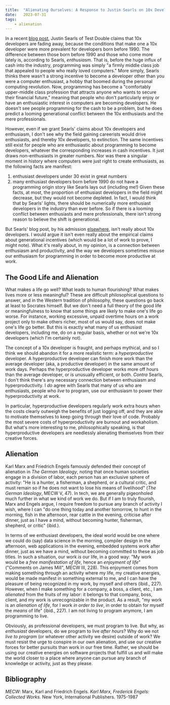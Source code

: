 ```yaml
---
title:  "Alienating Ourselves: A Response to Justin Searls on 10x Developers"
date:   2023-07-31
tags:
	- alienation
---
```


In a recent [blog post](https://blog.testdouble.com/posts/2023-07-12-the-looming-demise-of-the-10x-developer/), Justin Searls of Test Double claims that 10x developers are fading away, because the conditions that make one a 10x developer were more prevalent for developers born before 1990. The difference between those born before 1990 and those who come more lately is, according to Searls, *enthusiasm*. That is, before the huge influx of cash into the industry, programming was simply "a firmly middle class job that appealed to people who really loved computers." More simply, Searls thinks there wasn't a strong incentive to become a  developer other than you were a computer enthusiast, a hobby that boomed during the personal computing revolution. Now, programming has become a "comfortably upper-middle class profession that attracts anyone who wants to secure their financial future," meaning that people who don't particularly enjoy or have an enthusiastic interest in computers are becoming developers. He doesn't see people programming for the cash to be a problem, but he does predict a looming generational conflict between the 10x enthusiasts and the mere professionals.

However, even if we grant Searls' claims about 10x developers and enthusiasm, I don't see why the field gaining careerists would drive enthusiasts, and thereby 10x developers,  to extinction. The same incentives still exist for people who are enthusiastic about programming to become developers, whatever the corresponding increases in cash incentives. It just draws non-enthusiasts in greater numbers.  Nor was there a singular moment in history where computers were just right to create enthusiasts, as the following facts are manifest:
1. enthusiast developers under 30 exist in great numbers
2. many enthusiast developers born before 1990 do not have a programming origin story like Searls lays out (including me!)
Given these facts, at most, the proportion of enthusiast developers in the field might decrease, but they would not become depleted. In fact, I would think that by Searls' lights, there should be numerically more enthusiast developers in the industry than ever before. So if there is a looming conflict between enthusiasts and mere professionals, there isn't strong reason to believe the shift is generational.

But Searls' blog post, by his admission [elsewhere](https://justin.searls.co/links/2023-07-24-allergic-to-waiting-by-thorsten-ball-register-spill/), isn't really about 10x developers. I would argue it isn't even really about the empirical claims about generational incentives (which would be a lot of work to prove, I might note). What it's really about, in my opinion, is a connection between enthusiasm and productivity, and the way we developers sometimes misuse our enthusiasm for programming in order to become more productive at work.

## The Good Life and Alienation

What makes a life go well? What leads to human flourishing? What makes lives more or less meaningful? These are difficult philosophical questions to answer, and in the Western tradition of philosophy, these questions go back at least to Socrates himself. But we don't need a full theory of the good life or meaningfulness to know that some things are likely to make one's life go worse. For instance, working excessive, unpaid overtime hours on a work project only to make others richer, most of us would say, does not make one's life go better. But this is exactly what many of us enthusiast developers, including me, do on a regular basis, whether or not we're 10x developers (which I'm certainly not).

The concept of a 10x developer is fraught, and perhaps mythical, and so I think we should abandon it for a more realistic term: a *hyperproductive* developer. A hyperproductive developer can finish more work than the average developer (aka, a productive developer) in the same amount of work days. Perhaps the hyperproductive developer works more off hours than the average developer, or is unusually efficient, or both. *Contra* Searls, I don't think there's any necessary connection between enthusiasm and hyperproductivity. I *do* agree with Searls that many of us who are enthusiasts, people who *live* to program, use our enthusiasm to power their hyperproductivity at work.

In particular, hyperproductive developers regularly work extra hours when the costs clearly outweigh the benefits of just logging off, and they are able to motivate themselves to keep going through their love of code. Probably the most severe costs of hyperproductivity are burnout and workaholism. But what's more interesting to me, philosophically speaking, is that hyperproductive developers are needlessly alienating themselves from their creative forces.

## Alienation

Karl Marx and Friedrich Engels famously defended their concept of alienation in *The German Ideology*, noting that once human societies engage in a division of labor, each person has an exclusive sphere of activity: "He is a hunter, a fisherman, a shepherd, or a cultural critic, and must remain so if he does not want to lose his means of livelihood" (*The German Ideology*, MECW V, 47). In tech, we are generally pigeonholed much further in what we kind of work we do. But if I am to truly flourish, Marx and Engels argue, I require freedom to pursue any branch of activity I wish, where I can "do one thing today and another tomorrow, to hunt in the morning, fish in the afternoon, rear cattle in the evening, criticise after dinner, just as I have a mind, without becoming hunter, fisherman, shepherd, or critic" (ibid.). 

In terms of we enthusiast developers, the ideal world would be one where we could do (say) data science in the morning, compiler design in the afternoon, web applications in the evening, embedded systems work after dinner, just as we have a mind, without becoming committed to these as job titles. In such a situation, our work *is* our life, in a good way: "My work would be a *free manifestation of life*, hence an *enjoyment of life*" ("Comments on James Mill", MECW III, 228). This enjoyment comes from making something through an activity where my life, my creative energies, would be made manifest in something external to me,  and I can have the pleasure of being recognized in my work, by myself and others (ibid., 227). However, when I make something for a company, a boss, a client, etc., I am *alienated* from the fruits of my labor: it belongs to that company, boss, client, and my work is unrecognizable in the product. As a result, "my work is an *alienation of life*, for I work *in order to live*, in order to obtain for myself the *means* of life" (ibid., 227). I am not living to program anymore, I am programming to live.

Obviously, as professional developers, we must program to live. But why, as *enthusiast* developers, do we program to live *after hours*? Why do we not *live to program* (or whatever other activity we desire) outside of work? We must resist the urge to conspire in our own alienation, and use our creative forces for better pursuits than work in our free time. Rather, we should be using our creative energies on software projects that fulfill us and will make the world closer to a place where anyone can pursue any branch of knowledge or activity, just as they please.

## Bibliography

*MECW*: Marx, Karl and Friedrich Engels. *Karl Marx, Frederick Engels: Collected Works.* New York, International Publishers. 1975-1987
